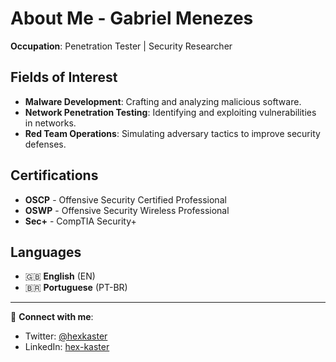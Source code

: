 # About Me - Gabriel Menezes

**Occupation**: Penetration Tester | Security Researcher  

## Fields of Interest  
- **Malware Development**: Crafting and analyzing malicious software.  
- **Network Penetration Testing**: Identifying and exploiting vulnerabilities in networks.  
- **Red Team Operations**: Simulating adversary tactics to improve security defenses.  

## Certifications  
- **OSCP** - Offensive Security Certified Professional  
- **OSWP** - Offensive Security Wireless Professional  
- **Sec+** - CompTIA Security+  

## Languages  
- 🇬🇧 **English** (EN)  
- 🇧🇷 **Portuguese** (PT-BR)

---

🔗 **Connect with me**:  
- Twitter: [@hexkaster](https://twitter.com/hexkaster)  
- LinkedIn: [hex-kaster](https://www.linkedin.com/in/hex-kaster)  

